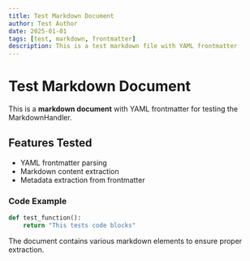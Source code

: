 ```yaml
---
title: Test Markdown Document
author: Test Author
date: 2025-01-01
tags: [test, markdown, frontmatter]
description: This is a test markdown file with YAML frontmatter
---
```


# Test Markdown Document

This is a **markdown document** with YAML frontmatter for testing the MarkdownHandler.

## Features Tested

- YAML frontmatter parsing
- Markdown content extraction
- Metadata extraction from frontmatter

### Code Example

```python
def test_function():
    return "This tests code blocks"
```

The document contains various markdown elements to ensure proper extraction.